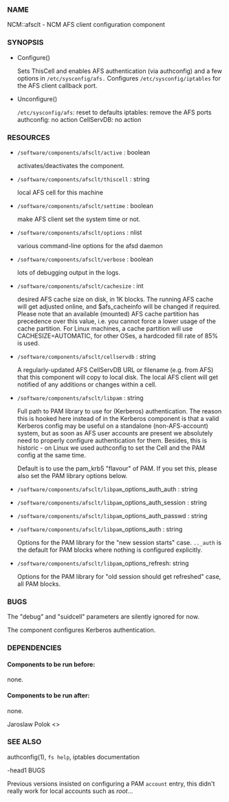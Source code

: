 ### NAME

NCM::afsclt - NCM AFS client configuration component

### SYNOPSIS

- Configure()

    Sets ThisCell and enables AFS authentication (via authconfig) and a
    few options in `/etc/sysconfig/afs.` Configures `/etc/sysconfig/iptables`
    for the AFS client callback port.

- Unconfigure()

    `/etc/sysconfig/afs`: reset to defaults
    iptables: remove the AFS ports
    authconfig: no action
    CellServDB: no action

### RESOURCES

- `/software/components/afsclt/active` : boolean

    activates/deactivates the component.

- `/software/components/afsclt/thiscell` : string

    local AFS cell for this machine

- `/software/components/afsclt/settime` : boolean

    make AFS client set the system time or not.

- `/software/components/afsclt/options` : nlist

    various command-line options for the afsd daemon

- `/software/components/afsclt/verbose` : boolean

    lots of debugging output in the logs.

- `/software/components/afsclt/cachesize` : int

    desired AFS cache size on disk, in 1K blocks. The running AFS cache
    will get adjusted online, and $afs\_cacheinfo will be changed if
    required. Please note that an available (mounted) AFS cache partition
    has precedence over this value, i.e. you cannot force a lower usage of
    the cache partition. For Linux machines, a cache partition will use
    CACHESIZE=AUTOMATIC, for other OSes, a hardcoded fill rate of 85% is
    used.

- `/software/components/afsclt/cellservdb` : string

    A regularly-updated AFS CellServDB URL or filename (e.g. from AFS)
    that this component will copy to local disk. The local AFS client will
    get notified of any additions or changes within a cell.

- `/software/components/afsclt/libpam` : string

    Full path to PAM library to use for (Kerberos) authentication. The
    reason this is hooked here instead of in the Kerberos component is
    that a valid Kerberos config may be useful on a standalone
    (non-AFS-account) system, but as soon as AFS user accounts are present
    we absolutely need to properly configure authentication for
    them. Besides, this is historic - on Linux we used authconfig to set
    the Cell and the PAM config at the same time.

    Default is to use the pam\_krb5 "flavour" of PAM. If you set this,
    please also set the PAM library options below.

- `/software/components/afsclt/libpam`\_options\_auth\_auth : string
- `/software/components/afsclt/libpam`\_options\_auth\_session : string
- `/software/components/afsclt/libpam`\_options\_auth\_passwd : string
- `/software/components/afsclt/libpam`\_options\_auth : string

    Options for the PAM library for the "new session starts"
    case. `.._auth` is the default for PAM blocks where nothing is
    configured explicitly.

- `/software/components/afsclt/libpam`\_options\_refresh: string

    Options for the PAM library for "old session should get refreshed" case, all PAM blocks.

### BUGS

The "debug" and "suidcell" parameters are silently ignored for now.

The component configures Kerberos authentication.

### DEPENDENCIES

#### Components to be run before:

none.

#### Components to be run after:

none.

Jaroslaw Polok <>

### SEE ALSO

authconfig(1), `fs help`, iptables documentation

\-head1 BUGS

Previous versions insisted on configuring a PAM `account` entry,
this didn't really work for local accounts such as _root_...
